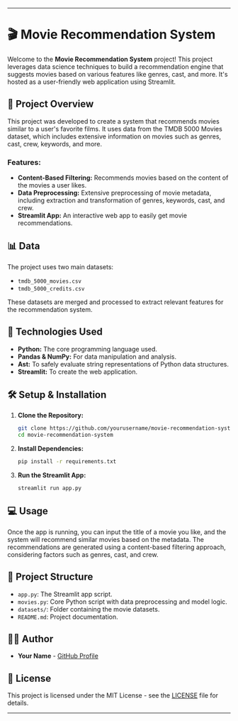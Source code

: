 
---

# 🎬 Movie Recommendation System

Welcome to the **Movie Recommendation System** project! This project leverages data science techniques to build a recommendation engine that suggests movies based on various features like genres, cast, and more. It's hosted as a user-friendly web application using Streamlit.

## 🚀 Project Overview

This project was developed to create a system that recommends movies similar to a user's favorite films. It uses data from the TMDB 5000 Movies dataset, which includes extensive information on movies such as genres, cast, crew, keywords, and more.

### Features:
- **Content-Based Filtering:** Recommends movies based on the content of the movies a user likes.
- **Data Preprocessing:** Extensive preprocessing of movie metadata, including extraction and transformation of genres, keywords, cast, and crew.
- **Streamlit App:** An interactive web app to easily get movie recommendations.

## 📊 Data

The project uses two main datasets:
- `tmdb_5000_movies.csv`
- `tmdb_5000_credits.csv`

These datasets are merged and processed to extract relevant features for the recommendation system.

## 🔧 Technologies Used

- **Python:** The core programming language used.
- **Pandas & NumPy:** For data manipulation and analysis.
- **Ast:** To safely evaluate string representations of Python data structures.
- **Streamlit:** To create the web application.

## 🛠️ Setup & Installation

1. **Clone the Repository:**
   ```bash
   git clone https://github.com/yourusername/movie-recommendation-system.git
   cd movie-recommendation-system
   ```

2. **Install Dependencies:**
   ```bash
   pip install -r requirements.txt
   ```

3. **Run the Streamlit App:**
   ```bash
   streamlit run app.py
   ```

## 💻 Usage

Once the app is running, you can input the title of a movie you like, and the system will recommend similar movies based on the metadata. The recommendations are generated using a content-based filtering approach, considering factors such as genres, cast, and crew.

## 📂 Project Structure

- `app.py`: The Streamlit app script.
- `movies.py`: Core Python script with data preprocessing and model logic.
- `datasets/`: Folder containing the movie datasets.
- `README.md`: Project documentation.

## 👨‍💻 Author

- **Your Name** - [GitHub Profile](https://github.com/iamajayraj)

## 📄 License

This project is licensed under the MIT License - see the [LICENSE](LICENSE) file for details.

---

